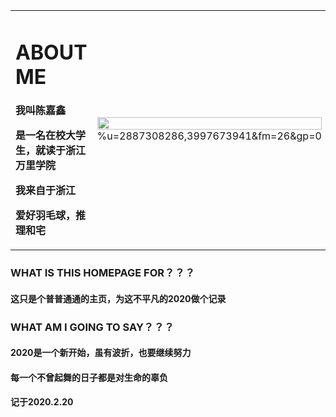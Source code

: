 <table border="0">
<tr>
<td width="75%">
<h1> ABOUT ME</h1>
  <p><b>我叫陈嘉鑫</b></p>
  <p><b>是一名在校大学生，就读于浙江万里学院</b></p>
<p><b>我来自于浙江</b></p>
  <p><b>爱好羽毛球，推理和宅</b></p>
</td>
  <td width="25%">
    <img src="u=2887308286,3997673941&fm=26&gp=0"width="100%">     %u=2887308286,3997673941&fm=26&gp=0
    </td>
  </tr>
  </table>

###  WHAT IS THIS HOMEPAGE FOR？？？
####  这只是个普普通通的主页，为这不平凡的2020做个记录
###  WHAT AM I GOING TO SAY？？？
####  2020是一个新开始，虽有波折，也要继续努力
####  每一个不曾起舞的日子都是对生命的辜负

#### 记于2020.2.20
